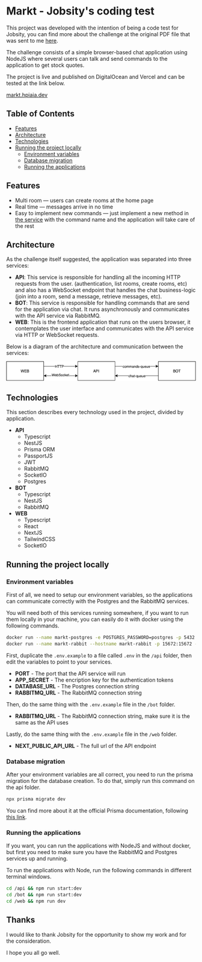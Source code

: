 # Markt - Jobsity's coding test

This project was developed with the intention of being a code test for Jobsity, you can find more about the challenge at the original PDF file that was sent to me [here](https://github.com/hpiaia/markt/blob/main/challenge.pdf). 

The challenge consists of a simple browser-based chat application using NodeJS where several users can talk and send commands to the application to get stock quotes.

The project is live and published on DigitalOcean and Vercel and can be tested at the link below.

[markt.hpiaia.dev](https://markt.hpiaia.dev/)

## Table of Contents 

 - [Features](#features)
 - [Architecture](#architecture)
 - [Technologies](#technologies)
 - [Running the project locally](#run-locally)
	 - [Environment variables](#environment-variables)
	 - [Database migration](#database-migration)
	 - [Running the applications](#running-the-applications)

## Features <a name="features"/> 

 - Multi room  — users can create rooms at the home page
 - Real time — messages arrive in no time
 - Easy to implement new commands — just implement a new method in [the service](https://github.com/hpiaia/markt/blob/main/bot/src/commands/commands.service.ts) with the command name and the application will take care of the rest

## Architecture <a name="architecture"/> 

As the challenge itself suggested, the application was separated into three services:

 - **API**: This service is responsible for handling all the incoming HTTP requests from the user. (authentication, list rooms, create rooms, etc) and also has a WebSocket endpoint that handles the chat business-logic (join into a room, send a message, retrieve messages, etc).
 - **BOT**: This service is responsible for handling commands that are send for the application via chat. It runs asynchronously and communicates with the API service via RabbitMQ. 
 - **WEB**: This is the frontend application that runs on the users browser, it contemplates the user interface and communicates with the API service via HTTP or WebSocket requests.

Below is a diagram of the architecture and communication between the services: 

![communication diagram](https://raw.githubusercontent.com/hpiaia/markt/main/diagram.png)

## Technologies <a name="technologies"/>

This section describes every technology used in the project, divided by application.

 - **API**
	 - Typescript
	 - NestJS
	 - Prisma ORM
	 - PassportJS
	 - JWT
	 - RabbitMQ
	 - SocketIO
	 - Postgres
 - **BOT**
	 - Typescript
	 - NestJS
	 - RabbitMQ
 - **WEB**
	 - Typescript
	 - React
	 - NextJS
	 - TailwindCSS
	 - SocketIO

## Running the project locally <a name="run-locally"/>

### Environment variables <a name="environment-variables"/>

First of all, we need to setup our environment variables, so the applications can communicate correctly with the Postgres and the RabbitMQ services.

You will need both of this services running somewhere, if you want to run them locally in your machine, you can easily do it with docker using the following commands.

```bash
docker run --name markt-postgres -e POSTGRES_PASSWORD=postgres -p 5432:5432 -d postgres
docker run --name markt-rabbit --hostname markt-rabbit -p 15672:15672 -p 5672:5672 rabbitmq:3-management
```

First, duplicate the `.env.example` to a file called `.env` in the `/api` folder, then edit the variables to point to your services.

 - **PORT** - The port that the API service will run
 - **APP_SECRET** - The encription key for the authentication tokens
 - **DATABASE_URL** - The Postgres connection string
 - **RABBITMQ_URL** - The RabbitMQ connection string

Then, do the same thing with the `.env.example` file in the `/bot` folder.

 - **RABBITMQ_URL** - The RabbitMQ connection string, make sure it is the same as the API uses

Lastly, do the same thing with the `.env.example` file in the `/web` folder.

 - **NEXT_PUBLIC_API_URL** - The full url of the API endpoint
 

### Database migration <a name="database-migration"/>

After your environment variables are all correct, you need to run the prisma migration for the database creation. To do that, simply run this command on the api folder.

```bash
npx prisma migrate dev
````

You can find more about it at the official Prisma documentation, following [this link](https://www.prisma.io/docs/concepts/components/prisma-migrate).

### Running the applications <a name="running-the-applications"/>

If you want, you can run the applications with NodeJS and without docker, but first you need to make sure you have the RabbitMQ and Postgres services up and running.

To run the applications with Node, run the following commands in different terminal windows.
```bash
cd /api && npm run start:dev
cd /bot && npm run start:dev
cd /web && npm run dev
```

## Thanks

I would like to thank Jobsity for the opportunity to show my work and for the consideration.

I hope you all go well.

